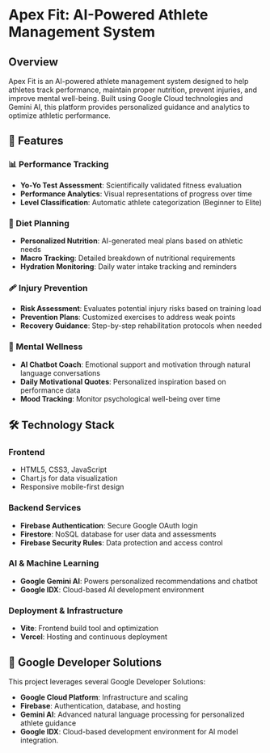 # Apex Fit: AI-Powered Athlete Management System

## Overview

Apex Fit is an AI-powered athlete management system designed to help athletes track performance, maintain proper nutrition, prevent injuries, and improve mental well-being. Built using Google Cloud technologies and Gemini AI, this platform provides personalized guidance and analytics to optimize athletic performance.

## 🌟 Features

### 📊 Performance Tracking
- **Yo-Yo Test Assessment**: Scientifically validated fitness evaluation
- **Performance Analytics**: Visual representations of progress over time
- **Level Classification**: Automatic athlete categorization (Beginner to Elite)

### 🥗 Diet Planning
- **Personalized Nutrition**: AI-generated meal plans based on athletic needs
- **Macro Tracking**: Detailed breakdown of nutritional requirements
- **Hydration Monitoring**: Daily water intake tracking and reminders

### 🩹 Injury Prevention
- **Risk Assessment**: Evaluates potential injury risks based on training load
- **Prevention Plans**: Customized exercises to address weak points
- **Recovery Guidance**: Step-by-step rehabilitation protocols when needed

### 🧠 Mental Wellness
- **AI Chatbot Coach**: Emotional support and motivation through natural language conversations
- **Daily Motivational Quotes**: Personalized inspiration based on performance data
- **Mood Tracking**: Monitor psychological well-being over time

## 🛠️ Technology Stack

### Frontend
- HTML5, CSS3, JavaScript
- Chart.js for data visualization
- Responsive mobile-first design

### Backend Services
- **Firebase Authentication**: Secure Google OAuth login
- **Firestore**: NoSQL database for user data and assessments
- **Firebase Security Rules**: Data protection and access control

### AI & Machine Learning
- **Google Gemini AI**: Powers personalized recommendations and chatbot
- **Google IDX**: Cloud-based AI development environment

### Deployment & Infrastructure
- **Vite**: Frontend build tool and optimization
- **Vercel**: Hosting and continuous deployment

## 🚀 Google Developer Solutions

This project leverages several Google Developer Solutions:

- **Google Cloud Platform**: Infrastructure and scaling
- **Firebase**: Authentication, database, and hosting
- **Gemini AI**: Advanced natural language processing for personalized athlete guidance
- **Google IDX**: Cloud-based development environment for AI model integration.